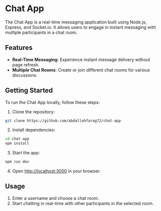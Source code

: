 # Chat App

The Chat App is a real-time messaging application built using Node.js, Express, and Socket.io. It allows users to engage in instant messaging with multiple participants in a chat room.

## Features

- **Real-Time Messaging**: Experience instant message delivery without page refresh.
- **Multiple Chat Rooms**: Create or join different chat rooms for various discussions.

## Getting Started

To run the Chat App locally, follow these steps:

1. Clone the repository:

```bash
git clone https://github.com/abdallahfarag72/chat-app
```

2. Install dependencies:

```bash
cd chat-app
npm install
```

3. Start the app:

```bash
npm run dev
```

4. Open [http://localhost:3000](http://localhost:3000) in your browser.

## Usage

1. Enter a username and choose a chat room.
2. Start chatting in real-time with other participants in the selected room.
